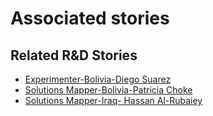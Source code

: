 # Associated stories

<!-- !!DO NOT REMOVE!! start autogenerated hyperlinks -->
## Related R&D Stories
- [Experimenter\-Bolivia\-Diego Suarez](/RnD-Archive/stories/?doc=Diego%20Bolivia_LQ-en-US)
- [Solutions Mapper\-Bolivia\-Patricia Choke](/RnD-Archive/stories/?doc=Patricia_edited-en-US)
- [Solutions Mapper\-Iraq\- Hassan Al\-Rubaiey](/RnD-Archive/stories/?doc=Hasan_edited-en-US)
<!-- !!DO NOT REMOVE!! end autogenerated hyperlinks -->